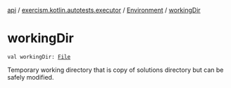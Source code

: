 [api](../../index.md) / [exercism.kotlin.autotests.executor](../index.md) / [Environment](index.md) / [workingDir](./working-dir.md)

# workingDir

`val workingDir: `[`File`](https://docs.oracle.com/javase/6/docs/api/java/io/File.html)

Temporary working directory that is copy of solutions directory but can be safely modified.

